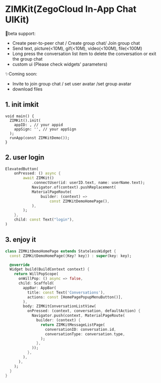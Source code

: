 # ZIMKit(ZegoCloud In-App Chat UIKit)

🥳beta support:
- Create peer-to-peer chat / Create group chat/ Join group chat
- Send text, picture(<10M), gif(<10M), video(<100M), file(<100M)
- Long press the conversation list item to delete the conversation or exit the group chat
- custom ui (Please check widgets' parameters)

✨Coming soon: 
- Invite to join group chat / set user avatar /set group avatar
- download files

## 1. init imkit

```
void main() {
  ZIMKit().init(
    appID: , // your appid
    appSign: '', // your appSign
  );
  runApp(const ZIMKitDemo());
}
```

## 2. user login

```dart
ElevatedButton(
    onPressed: () async {
        await ZIMKit()
            .connectUser(id: userID.text, name: userName.text);
            Navigator.of(context).pushReplacement(
            MaterialPageRoute(
                builder: (context) =>
                    const ZIMKitDemoHomePage(),
            ),
        );
    },
    child: const Text("login"),
)
```

## 3. enjoy it

```dart
class ZIMKitDemoHomePage extends StatelessWidget {
  const ZIMKitDemoHomePage({Key? key}) : super(key: key);

  @override
  Widget build(BuildContext context) {
    return WillPopScope(
      onWillPop: () async => false,
      child: Scaffold(
        appBar: AppBar(
          title: const Text('Conversations'),
          actions: const [HomePagePopupMenuButton()],
        ),
        body: ZIMKitConversationListView(
          onPressed: (context, conversation, defaultAction) {
            Navigator.push(context, MaterialPageRoute(
              builder: (context) {
                return ZIMKitMessageListPage(
                  conversationID: conversation.id,
                  conversationType: conversation.type,
                );
              },
            ));
          },
        ),
      ),
    );
  }
}

```
